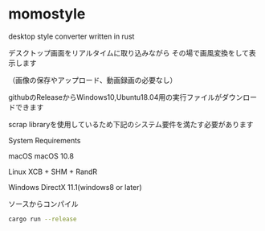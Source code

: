 # momostyle
desktop style converter written in rust
 
デスクトップ画面をリアルタイムに取り込みながら
その場で画風変換をして表示します
 
（画像の保存やアップロード、動画録画の必要なし）
 
githubのReleaseからWindows10,Ubuntu18.04用の実行ファイルがダウンロードできます
 
 
 
scrap libraryを使用しているため下記のシステム要件を満たす必要があります
 
System Requirements
 
macOS 	macOS 10.8
 
Linux 	XCB + SHM + RandR
 
Windows DirectX 11.1(windows8 or later)
 
 
 
ソースからコンパイル
 
```BASH
cargo run --release
```
